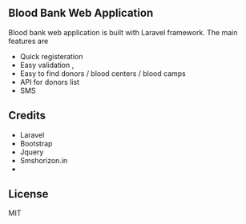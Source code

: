 ## Blood Bank Web Application

Blood bank web application is built with Laravel framework. 
The main features are 
- Quick registeration 
- Easy validation , 
- Easy to find donors / blood centers / blood camps  
- API for donors list
- SMS 


## Credits

- Laravel
- Bootstrap
- Jquery 
- Smshorizon.in
- 
## License

MIT
